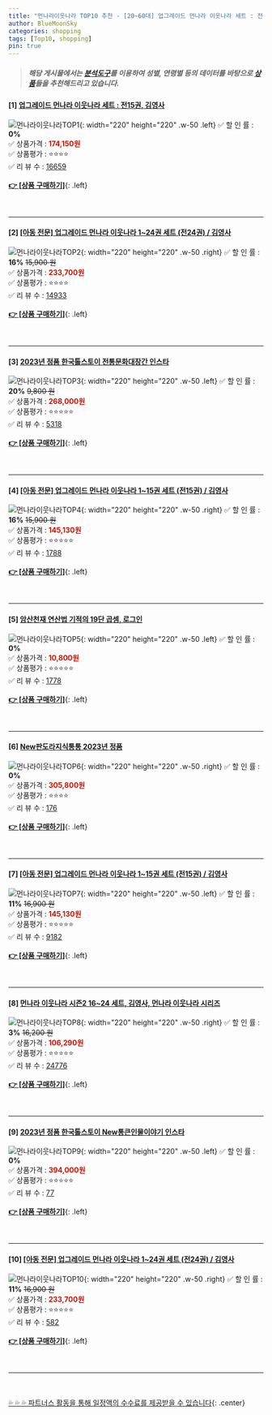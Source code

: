 ```yaml
---
title: "먼나라이웃나라 TOP10 추천 - [20~60대] 업그레이드 먼나라 이웃나라 세트 : 전15권, 김영사"
author: BlueMoonSky
categories: shopping
tags: [Top10, shopping]
pin: true
---
```


> ##### 해당 게시물에서는 [**분석도구**](https://itemscout.io/)를 이용하여 **성별**, **연령별** 등의 데이터를 바탕으로 [**상품**](https://link.coupang.com/a/baae76)들을 추천해드리고 있습니다.

#### [1] [업그레이드 먼나라 이웃나라 세트 : 전15권, 김영사](https://link.coupang.com/re/AFFSDP?lptag=AF5964186&subid=bluemoonsky6999&pageKey=171737161&traceid=V0-153&itemId=490975969&vendorItemId=4278144388)
![먼나라이웃나라TOP1](https://thumbnail7.coupangcdn.com/thumbnails/remote/230x230ex/image/retail/images/2019/01/09/14/8/9f8f6dde-b739-421a-b02f-8defe8634240.jpg){: width="220" height="220" .w-50 .left}
✅ 할 인 률 : **0%** <br>
✅ 상품가격 : <span style="color:#cb1400"> **174,150원** </span><br>
✅ 상품평가 : ⭐⭐⭐⭐<br>
✅ 리 뷰 수 : [16659](https://link.coupang.com/re/AFFSDP?lptag=AF5964186&subid=bluemoonsky6999&pageKey=171737161&traceid=V0-153&itemId=490975969&vendorItemId=4278144388)<br>
<br>
[**👉  [상품 구매하기]**](https://link.coupang.com/re/AFFSDP?lptag=AF5964186&subid=bluemoonsky6999&pageKey=171737161&traceid=V0-153&itemId=490975969&vendorItemId=4278144388){: .left}
<br>
<br>
<br>

***

#### [2] [[아동 전문] 업그레이드 먼나라 이웃나라 1~24권 세트 (전24권) / 김영사](https://link.coupang.com/re/AFFSDP?lptag=AF5964186&subid=bluemoonsky6999&pageKey=7610130192&traceid=V0-153&itemId=20153074349&vendorItemId=85006806481)
![먼나라이웃나라TOP2](https://thumbnail10.coupangcdn.com/thumbnails/remote/230x230ex/image/vendor_inventory/354a/cb51ddeaf69345a68a61f32d1cfbf9bc9dc8d7c7ce0cc7f33d2d2f7996ea.jpg){: width="220" height="220" .w-50 .right}
✅ 할 인 률 : **16%** ~~<del class="base-price"> 15,900  </del>원~~<br>
✅ 상품가격 : <span style="color:#cb1400"> **233,700원** </span><br>
✅ 상품평가 : ⭐⭐⭐⭐<br>
✅ 리 뷰 수 : [14933](https://link.coupang.com/re/AFFSDP?lptag=AF5964186&subid=bluemoonsky6999&pageKey=7610130192&traceid=V0-153&itemId=20153074349&vendorItemId=85006806481)<br>
<br>
[**👉  [상품 구매하기]**](https://link.coupang.com/re/AFFSDP?lptag=AF5964186&subid=bluemoonsky6999&pageKey=7610130192&traceid=V0-153&itemId=20153074349&vendorItemId=85006806481){: .left}
<br>
<br>
<br>

***

#### [3] [2023년 정품 한국톨스토이 전통문화대장간 인스타](https://link.coupang.com/re/AFFSDP?lptag=AF5964186&subid=bluemoonsky6999&pageKey=7243893537&traceid=V0-153&itemId=18411661290&vendorItemId=86741208354)
![먼나라이웃나라TOP3](https://thumbnail8.coupangcdn.com/thumbnails/remote/230x230ex/image/vendor_inventory/9a17/c8197152e1a73e82f6d08e952a8f5edaf06a9078c1e671176aa436d88561.jpg){: width="220" height="220" .w-50 .left}
✅ 할 인 률 : **20%** ~~<del class="base-price"> 9,800  </del>원~~<br>
✅ 상품가격 : <span style="color:#cb1400"> **268,000원** </span><br>
✅ 상품평가 : ⭐⭐⭐⭐⭐<br>
✅ 리 뷰 수 : [5318](https://link.coupang.com/re/AFFSDP?lptag=AF5964186&subid=bluemoonsky6999&pageKey=7243893537&traceid=V0-153&itemId=18411661290&vendorItemId=86741208354)<br>
<br>
[**👉  [상품 구매하기]**](https://link.coupang.com/re/AFFSDP?lptag=AF5964186&subid=bluemoonsky6999&pageKey=7243893537&traceid=V0-153&itemId=18411661290&vendorItemId=86741208354){: .left}
<br>
<br>
<br>

***

#### [4] [[아동 전문] 업그레이드 먼나라 이웃나라 1~15권 세트 (전15권) / 김영사](https://link.coupang.com/re/AFFSDP?lptag=AF5964186&subid=bluemoonsky6999&pageKey=6647774511&traceid=V0-153&itemId=15220787308&vendorItemId=82441723240)
![먼나라이웃나라TOP4](https://thumbnail6.coupangcdn.com/thumbnails/remote/230x230ex/image/vendor_inventory/ac6a/f06aa0cd90bd5a914ba31db9dbd3199e7aa0a1d0341d9d191e140897230f.jpg){: width="220" height="220" .w-50 .right}
✅ 할 인 률 : **16%** ~~<del class="base-price"> 15,900  </del>원~~<br>
✅ 상품가격 : <span style="color:#cb1400"> **145,130원** </span><br>
✅ 상품평가 : ⭐⭐⭐⭐⭐<br>
✅ 리 뷰 수 : [1788](https://link.coupang.com/re/AFFSDP?lptag=AF5964186&subid=bluemoonsky6999&pageKey=6647774511&traceid=V0-153&itemId=15220787308&vendorItemId=82441723240)<br>
<br>
[**👉  [상품 구매하기]**](https://link.coupang.com/re/AFFSDP?lptag=AF5964186&subid=bluemoonsky6999&pageKey=6647774511&traceid=V0-153&itemId=15220787308&vendorItemId=82441723240){: .left}
<br>
<br>
<br>

***

#### [5] [암산천재 연산법 기적의 19단 곱셈, 로그인](https://link.coupang.com/re/AFFSDP?lptag=AF5964186&subid=bluemoonsky6999&pageKey=7455653778&traceid=V0-153&itemId=19420841310&vendorItemId=86532343757)
![먼나라이웃나라TOP5](https://thumbnail10.coupangcdn.com/thumbnails/remote/230x230ex/image/retail/images/2023/07/10/11/3/90aa7504-5678-40a2-ba52-142f7b31025a.jpg){: width="220" height="220" .w-50 .left}
✅ 할 인 률 : **0%** <br>
✅ 상품가격 : <span style="color:#cb1400"> **10,800원** </span><br>
✅ 상품평가 : ⭐⭐⭐⭐⭐<br>
✅ 리 뷰 수 : [1778](https://link.coupang.com/re/AFFSDP?lptag=AF5964186&subid=bluemoonsky6999&pageKey=7455653778&traceid=V0-153&itemId=19420841310&vendorItemId=86532343757)<br>
<br>
[**👉  [상품 구매하기]**](https://link.coupang.com/re/AFFSDP?lptag=AF5964186&subid=bluemoonsky6999&pageKey=7455653778&traceid=V0-153&itemId=19420841310&vendorItemId=86532343757){: .left}
<br>
<br>
<br>

***

#### [6] [New판도라지식통통 2023년 정품](https://link.coupang.com/re/AFFSDP?lptag=AF5964186&subid=bluemoonsky6999&pageKey=7249195331&traceid=V0-153&itemId=18436148075&vendorItemId=86741270245)
![먼나라이웃나라TOP6](https://thumbnail7.coupangcdn.com/thumbnails/remote/230x230ex/image/vendor_inventory/b123/34a6ba9870402e22ec5f1e71bf4ac4ae88e0c4d7423d6b94687a11780e01.png){: width="220" height="220" .w-50 .right}
✅ 할 인 률 : **0%** <br>
✅ 상품가격 : <span style="color:#cb1400"> **305,800원** </span><br>
✅ 상품평가 : ⭐⭐⭐⭐<br>
✅ 리 뷰 수 : [176](https://link.coupang.com/re/AFFSDP?lptag=AF5964186&subid=bluemoonsky6999&pageKey=7249195331&traceid=V0-153&itemId=18436148075&vendorItemId=86741270245)<br>
<br>
[**👉  [상품 구매하기]**](https://link.coupang.com/re/AFFSDP?lptag=AF5964186&subid=bluemoonsky6999&pageKey=7249195331&traceid=V0-153&itemId=18436148075&vendorItemId=86741270245){: .left}
<br>
<br>
<br>

***

#### [7] [[아동 전문] 업그레이드 먼나라 이웃나라 1~15권 세트 (전15권) / 김영사](https://link.coupang.com/re/AFFSDP?lptag=AF5964186&subid=bluemoonsky6999&pageKey=7610128812&traceid=V0-153&itemId=20153068580&vendorItemId=82431968663)
![먼나라이웃나라TOP7](https://thumbnail6.coupangcdn.com/thumbnails/remote/230x230ex/image/vendor_inventory/ac6a/f06aa0cd90bd5a914ba31db9dbd3199e7aa0a1d0341d9d191e140897230f.jpg){: width="220" height="220" .w-50 .left}
✅ 할 인 률 : **11%** ~~<del class="base-price"> 16,900  </del>원~~<br>
✅ 상품가격 : <span style="color:#cb1400"> **145,130원** </span><br>
✅ 상품평가 : ⭐⭐⭐⭐⭐<br>
✅ 리 뷰 수 : [9182](https://link.coupang.com/re/AFFSDP?lptag=AF5964186&subid=bluemoonsky6999&pageKey=7610128812&traceid=V0-153&itemId=20153068580&vendorItemId=82431968663)<br>
<br>
[**👉  [상품 구매하기]**](https://link.coupang.com/re/AFFSDP?lptag=AF5964186&subid=bluemoonsky6999&pageKey=7610128812&traceid=V0-153&itemId=20153068580&vendorItemId=82431968663){: .left}
<br>
<br>
<br>

***

#### [8] [먼나라 이웃나라 시즌2 16~24 세트, 김영사, 먼나라 이웃나라 시리즈](https://link.coupang.com/re/AFFSDP?lptag=AF5964186&subid=bluemoonsky6999&pageKey=7596298748&traceid=V0-153&itemId=20084191902&vendorItemId=84284141279)
![먼나라이웃나라TOP8](https://thumbnail8.coupangcdn.com/thumbnails/remote/230x230ex/image/vendor_inventory/15d2/0d1045ae79cbe81a2435e0c8df7534f992baca226be93867c7c65acf1b32.png){: width="220" height="220" .w-50 .right}
✅ 할 인 률 : **3%** ~~<del class="base-price"> 16,200  </del>원~~<br>
✅ 상품가격 : <span style="color:#cb1400"> **106,290원** </span><br>
✅ 상품평가 : ⭐⭐⭐⭐⭐<br>
✅ 리 뷰 수 : [24776](https://link.coupang.com/re/AFFSDP?lptag=AF5964186&subid=bluemoonsky6999&pageKey=7596298748&traceid=V0-153&itemId=20084191902&vendorItemId=84284141279)<br>
<br>
[**👉  [상품 구매하기]**](https://link.coupang.com/re/AFFSDP?lptag=AF5964186&subid=bluemoonsky6999&pageKey=7596298748&traceid=V0-153&itemId=20084191902&vendorItemId=84284141279){: .left}
<br>
<br>
<br>

***

#### [9] [2023년 정품 한국톨스토이 New통큰인물이야기 인스타](https://link.coupang.com/re/AFFSDP?lptag=AF5964186&subid=bluemoonsky6999&pageKey=7243897287&traceid=V0-153&itemId=18411675444&vendorItemId=86741305513)
![먼나라이웃나라TOP9](https://thumbnail7.coupangcdn.com/thumbnails/remote/230x230ex/image/vendor_inventory/bf38/e06a28539d8930bf78cf4b64b1ed16760218bcd9d189b7a6d1e023f59870.jpg){: width="220" height="220" .w-50 .left}
✅ 할 인 률 : **0%** <br>
✅ 상품가격 : <span style="color:#cb1400"> **394,000원** </span><br>
✅ 상품평가 : ⭐⭐⭐⭐⭐<br>
✅ 리 뷰 수 : [77](https://link.coupang.com/re/AFFSDP?lptag=AF5964186&subid=bluemoonsky6999&pageKey=7243897287&traceid=V0-153&itemId=18411675444&vendorItemId=86741305513)<br>
<br>
[**👉  [상품 구매하기]**](https://link.coupang.com/re/AFFSDP?lptag=AF5964186&subid=bluemoonsky6999&pageKey=7243897287&traceid=V0-153&itemId=18411675444&vendorItemId=86741305513){: .left}
<br>
<br>
<br>

***

#### [10] [[아동 전문] 업그레이드 먼나라 이웃나라 1~24권 세트 (전24권) / 김영사](https://link.coupang.com/re/AFFSDP?lptag=AF5964186&subid=bluemoonsky6999&pageKey=7610134429&traceid=V0-153&itemId=20153094211&vendorItemId=85006821096)
![먼나라이웃나라TOP10](https://thumbnail10.coupangcdn.com/thumbnails/remote/230x230ex/image/vendor_inventory/354a/cb51ddeaf69345a68a61f32d1cfbf9bc9dc8d7c7ce0cc7f33d2d2f7996ea.jpg){: width="220" height="220" .w-50 .right}
✅ 할 인 률 : **11%** ~~<del class="base-price"> 16,900  </del>원~~<br>
✅ 상품가격 : <span style="color:#cb1400"> **233,700원** </span><br>
✅ 상품평가 : ⭐⭐⭐⭐⭐<br>
✅ 리 뷰 수 : [582](https://link.coupang.com/re/AFFSDP?lptag=AF5964186&subid=bluemoonsky6999&pageKey=7610134429&traceid=V0-153&itemId=20153094211&vendorItemId=85006821096)<br>
<br>
[**👉  [상품 구매하기]**](https://link.coupang.com/re/AFFSDP?lptag=AF5964186&subid=bluemoonsky6999&pageKey=7610134429&traceid=V0-153&itemId=20153094211&vendorItemId=85006821096){: .left}
<br>
<br>
<br>

***
<br><br>[💦 💦 💦 파트너스 활동을 통해 일정액의 수수료를 제공받을 수 있습니다](https://link.coupang.com/a/baae76){: .center}